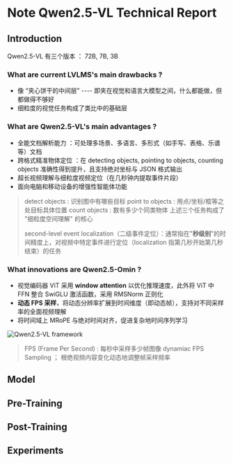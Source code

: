 # Note Qwen2.5-VL Technical Report
 
## Introduction
Qwen2.5-VL 有三个版本 ： 72B, 7B, 3B

### What are current LVLMS's main drawbacks ?
- 像 “夹心饼干的中间层” ---- 即夹在视觉和语言大模型之间，什么都能做，但都做得不够好
- 细粒度的视觉任务构成了类比中的基础层

### What are Qwen2.5-VL's main advantages ?
- 全能文档解析能力 ：可处理多场景、多语言、多形式（如手写、表格、乐谱等）文档
- 跨格式精准物体定位 ：在 detecting objects, pointing to objects, counting objects 准确性得到提升，且支持绝对坐标与 JSON 格式输出 
- 超长视频理解与细粒度视频定位（在几秒钟内提取事件片段）
- 面向电脑和移动设备的增强性智能体功能

> detect objects : 识别图中有哪些目标
> point to objects : 用点/坐标/框等之处目标具体位置
> count objects : 数有多少个同类物体
> 上述三个任务构成了 "细粒度空间理解" 的核心
> 
> second-level event localization（二级事件定位）：通常指在"**秒级别**"的时间精度上，对视频中特定事件进行定位（localization 指第几秒开始第几秒结束）的任务

### What innovations are Qwen2.5-Omin ? 

- 视觉编码器 ViT 采用 **window attention** 以优化推理速度，此外将 ViT 中 FFN 整合 SwiGLU 激活函数，采用 RMSNorm 正则化
- **动态 FPS 采样**，将动态分辨率扩展到时间维度（即动态帧），支持对不同采样率的全面视频理解
- 将时间域上 MRoPE 与绝对时间对齐，促进复杂地时间序列学习 

![Qwen2.5-VL framework]()  

> FPS (Frame Per Second) : 每秒中采样多少帧图像
> dynamiac FPS Sampling ； 根绝视频内容变化动态地调整帧采样频率
> 
## Model







## Pre-Training






## Post-Training








## Experiments

